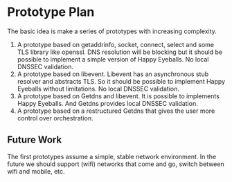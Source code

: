 # Prototype Plan

The basic idea is make a series of prototypes with increasing complexity. 

1. A prototype based on getaddrinfo, socket, connect, select and some TLS library like openssl. DNS resolution will be blocking but it should be possible to implement a simple version of Happy Eyeballs. No local DNSSEC validation.
2. A prototype based on libevent. Libevent has an asynchronous stub resolver and abstracts TLS. So it should be possible to implement Happy Eyeballs without limitations. No local DNSSEC validation.
3. A prototype based on Getdns and libevent. It is possible to implements Happy Eyeballs. And Getdns provides local DNSSEC validation.
4. A prototype based on a restructured Getdns that gives the user more control over orchestration.

## Future Work
The first prototypes assume a simple, stable network environment. In the future we should support (wifi) networks that come and go, switch between wifi and mobile, etc.